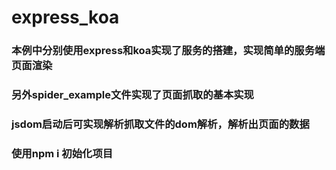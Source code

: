 # express_koa
### 本例中分别使用express和koa实现了服务的搭建，实现简单的服务端页面渲染
### 另外spider_example文件实现了页面抓取的基本实现
### jsdom启动后可实现解析抓取文件的dom解析，解析出页面的数据
### 使用npm i 初始化项目
